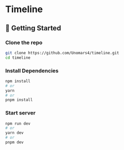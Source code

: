 # Timeline 

## 🚀 Getting Started

### Clone the repo

```bash
git clone https://github.com/Unomars4/timeline.git
cd timeline
```

### Install Dependencies

```bash
npm install
# or
yarn
# or
pnpm install
```

### Start server

```bash
npm run dev
# or
yarn dev
# or
pnpm dev
```
